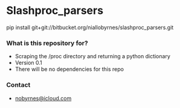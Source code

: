 # Slashproc_parsers #

pip install git+git://bitbucket.org/niallobyrnes/slashproc_parsers.git

### What is this repository for? ###

* Scraping the /proc directory and returning a python dictionary
* Version 0.1
* There will be no dependencies for this repo

### Contact ###

* nobyrnes@icloud.com

